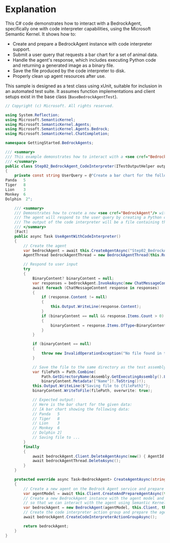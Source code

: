 # Explanation

This C# code demonstrates how to interact with a BedrockAgent, specifically one with code interpreter capabilities, using the Microsoft Semantic Kernel. It shows how to:

- Create and prepare a BedrockAgent instance with code interpreter support.
- Submit a user query that requests a bar chart for a set of animal data.
- Handle the agent's response, which includes executing Python code and returning a generated image as a binary file.
- Save the file produced by the code interpreter to disk.
- Properly clean up agent resources after use.

This sample is designed as a test class using xUnit, suitable for inclusion in an automated test suite. It assumes function implementations and client setups exist in the base class (`BaseBedrockAgentTest`). 

```csharp
// Copyright (c) Microsoft. All rights reserved.

using System.Reflection;
using Microsoft.SemanticKernel;
using Microsoft.SemanticKernel.Agents;
using Microsoft.SemanticKernel.Agents.Bedrock;
using Microsoft.SemanticKernel.ChatCompletion;

namespace GettingStarted.BedrockAgents;

/// <summary>
/// This example demonstrates how to interact with a <see cref="BedrockAgent"/> with code interpreter enabled.
/// </summary>
public class Step02_BedrockAgent_CodeInterpreter(ITestOutputHelper output) : BaseBedrockAgentTest(output)
{
    private const string UserQuery = @"Create a bar chart for the following data:
Panda   5
Tiger   8
Lion    3
Monkey  6
Dolphin  2";

    /// <summary>
    /// Demonstrates how to create a new <see cref="BedrockAgent"/> with code interpreter enabled and interact with it.
    /// The agent will respond to the user query by creating a Python code that will be executed by the code interpreter.
    /// The output of the code interpreter will be a file containing the bar chart, which will be returned to the user.
    /// </summary>
    [Fact]
    public async Task UseAgentWithCodeInterpreter()
    {
        // Create the agent
        var bedrockAgent = await this.CreateAgentAsync("Step02_BedrockAgent_CodeInterpreter");
        AgentThread bedrockAgentThread = new BedrockAgentThread(this.RuntimeClient);

        // Respond to user input
        try
        {
            BinaryContent? binaryContent = null;
            var responses = bedrockAgent.InvokeAsync(new ChatMessageContent(AuthorRole.User, UserQuery), bedrockAgentThread, null);
            await foreach (ChatMessageContent response in responses)
            {
                if (response.Content != null)
                {
                    this.Output.WriteLine(response.Content);
                }
                if (binaryContent == null && response.Items.Count > 0)
                {
                    binaryContent = response.Items.OfType<BinaryContent>().FirstOrDefault();
                }
            }

            if (binaryContent == null)
            {
                throw new InvalidOperationException("No file found in the response.");
            }

            // Save the file to the same directory as the test assembly
            var filePath = Path.Combine(
                Path.GetDirectoryName(Assembly.GetExecutingAssembly().Location)!,
                binaryContent.Metadata!["Name"]!.ToString()!);
            this.Output.WriteLine($"Saving file to {filePath}");
            binaryContent.WriteToFile(filePath, overwrite: true);

            // Expected output:
            // Here is the bar chart for the given data:
            // [A bar chart showing the following data:
            // Panda   5
            // Tiger   8
            // Lion    3
            // Monkey  6
            // Dolphin 2]
            // Saving file to ...
        }
        finally
        {
            await bedrockAgent.Client.DeleteAgentAsync(new() { AgentId = bedrockAgent.Id });
            await bedrockAgentThread.DeleteAsync();
        }
    }

    protected override async Task<BedrockAgent> CreateAgentAsync(string agentName)
    {
        // Create a new agent on the Bedrock Agent service and prepare it for use
        var agentModel = await this.Client.CreateAndPrepareAgentAsync(this.GetCreateAgentRequest(agentName));
        // Create a new BedrockAgent instance with the agent model and the client
        // so that we can interact with the agent using Semantic Kernel contents.
        var bedrockAgent = new BedrockAgent(agentModel, this.Client, this.RuntimeClient);
        // Create the code interpreter action group and prepare the agent for interaction
        await bedrockAgent.CreateCodeInterpreterActionGroupAsync();

        return bedrockAgent;
    }
}
```